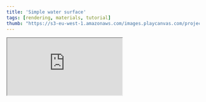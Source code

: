 ```yaml
---
title: 'Simple water surface'
tags: [rendering, materials, tutorial]
thumb: "https://s3-eu-west-1.amazonaws.com/images.playcanvas.com/projects/12/438476/6F2C27-image-75.jpg"
---
```


<div className="iframe-container">
    <iframe src="https://playcanv.as/p/NeYgvM9z/" title="Simple water surface" allow="camera; microphone; xr-spatial-tracking; fullscreen" allowfullscreen></iframe>
</div>
